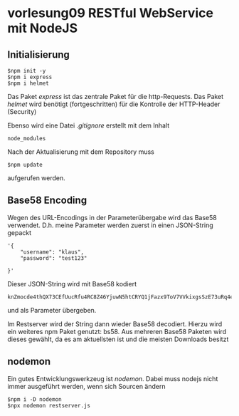 # vorlesung09 RESTful WebService mit NodeJS

## Initialisierung

```
$npm init -y
$npm i express
$npm i helmet
```

Das Paket $express$ ist das zentrale Paket für die http-Requests. Das Paket $helmet$ wird benötigt (fortgeschritten) für die Kontrolle der HTTP-Header (Security)

Ebenso wird eine Datei $.gitignore$ erstellt mit dem Inhalt

```
node_modules
```

Nach der Aktualisierung mit dem Repository muss
```
$npm update
```

aufgerufen werden.

## Base58 Encoding

Wegen des URL-Encodings in der Parameterübergabe wird das Base58 verwendet.
D.h. meine Parameter werden zuerst in einen JSON-String gepackt

```
'{
    "username": "klaus",
    "password": "test123"

}'
```

Dieser JSON-String wird mit Base58 kodiert 

```
knZmocde4thQX73CEfUucRfu4RC8Z46YjuwN5htCRYQ1jFazx9ToV7VVkixgsSzE73uRq4egUZi
```

und als Parameter übergeben.

Im Restserver wird der String dann wieder Base58 decodiert. 
Hierzu wird ein weiteres npm Paket genutzt: bs58. Aus mehreren Base58 Paketen wird dieses gewählt, da es am aktuellsten ist und die meisten Downloads besitzt

## nodemon

Ein gutes Entwicklungswerkzeug ist *nodemon*. Dabei muss nodejs nicht immer ausgeführt werden, wenn sich Sourcen ändern

```
$npm i -D nodemon
$npx nodemon restserver.js
```
